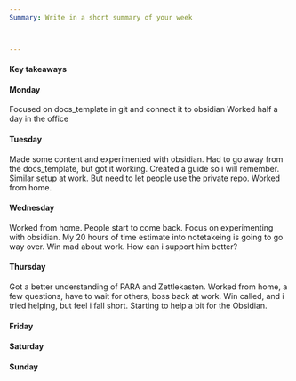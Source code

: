```yaml
---
Summary: Write in a short summary of your week



---
```

#### Key takeaways



#### Monday
Focused on docs_template in git and connect it to obsidian
Worked half a day in the office
#### Tuesday
Made some content and experimented with obsidian.
Had to go away from the docs_template, but got it working. 
Created a guide so i will remember. 
Similar setup at work. But need to let people use the private repo. 
Worked from home. 
#### Wednesday
Worked from home. People start to come back. 
Focus on experimenting with obsidian.
My 20 hours of time estimate into notetakeing is going to go way over. 
Win mad about work. How can i support him better?
#### Thursday
Got a better understanding of PARA and Zettlekasten.
Worked from home, a few questions, have to wait for others, boss back at work.
Win called, and i tried helping, but feel i fall short.
Starting to help a bit for the Obsidian.
#### Friday

#### Saturday

#### Sunday


